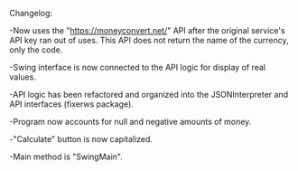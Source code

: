 Changelog:

-Now uses the "https://moneyconvert.net/" API after the original service's API key ran out of uses. This API does not return the name of the currency, only the code.

-Swing interface is now connected to the API logic for display of real values.

-API logic has been refactored and organized into the JSONInterpreter and API interfaces (fixerws package).

-Program now accounts for null and negative amounts of money.

-"Calculate" button is now capitalized.

-Main method is "SwingMain".